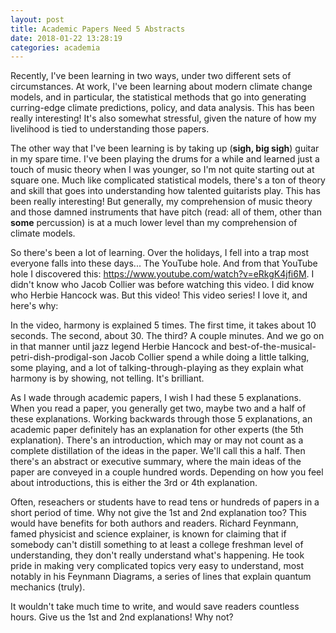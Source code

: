 ```yaml
---
layout: post
title: Academic Papers Need 5 Abstracts
date: 2018-01-22 13:28:19
categories: academia
---
```


Recently, I've been learning in two ways, under two different sets of 
circumstances. At work, I've been learning about modern climate change 
models, and in particular, the statistical methods that go into 
generating curring-edge climate predictions, policy, and data analysis. 
This has been really interesting! It's also somewhat stressful, given 
the nature of how my livelihood is tied to understanding those papers. 

The other way that I've been learning is by taking up (**sigh, big 
sigh**) guitar in my spare time. I've been playing the drums for a while 
and learned just a touch of music theory when I was younger, so I'm not 
quite starting out at square one. Much like complicated statistical 
models, there's a ton of theory and skill that goes into understanding 
how talented guitarists play. This has been really interesting! But 
generally, my comprehension of music theory and those damned instruments 
that have pitch (read: all of them, other than **some** percussion) is 
at a much lower level than my comprehension of climate models. 

So there's been a lot of learning. Over the holidays, I fell into a trap 
most everyone falls into these days... The YouTube hole. And from that 
YouTube hole I discovered this: 
https://www.youtube.com/watch?v=eRkgK4jfi6M. I didn't know who Jacob 
Collier was before watching this video. I did know who Herbie Hancock 
was. But this video! This video series! I love it, and here's why:

In the video, harmony is explained 5 times. The first time, it takes 
about 10 seconds. The second, about 30. The third? A couple minutes. And 
we go on in that manner until jazz legend Herbie Hancock and 
best-of-the-musical-petri-dish-prodigal-son Jacob Collier spend a while 
doing a little talking, some playing, and a lot of 
talking-through-playing as they explain what harmony is by showing, not 
telling. It's brilliant. 

As I wade through academic papers, I wish I had these 5 explanations. 
When you read a paper, you generally get two, maybe two and a half of 
these explanations. Working backwards through those 5 explanations, an 
academic paper definitely has an explanation for other experts (the 5th 
explanation). There's an introduction, which may or may not count as a 
complete distillation of the ideas in the paper. We'll call this a half. 
Then there's an abstract or executive summary, where the main ideas of 
the paper are conveyed in a couple hundred words. Depending on how you 
feel about introductions, this is either the 3rd or 4th explanation. 

Often, reseachers or students have to read tens or hundreds of papers in 
a short period of time. Why not give the 1st and 2nd explanation too? 
This would have benefits for both authors and readers. Richard Feynmann, 
famed physicist and science explainer, is known for claiming that if 
somebody can't distill something to at least a college freshman level of 
understanding, they don't really understand what's happening. He took 
pride in making very complicated topics very easy to understand, most 
notably in his Feynmann Diagrams, a series of lines that explain quantum 
mechanics (truly).

It wouldn't take much time to write, and would save readers countless 
hours. Give us the 1st and 2nd explanations! Why not? 
